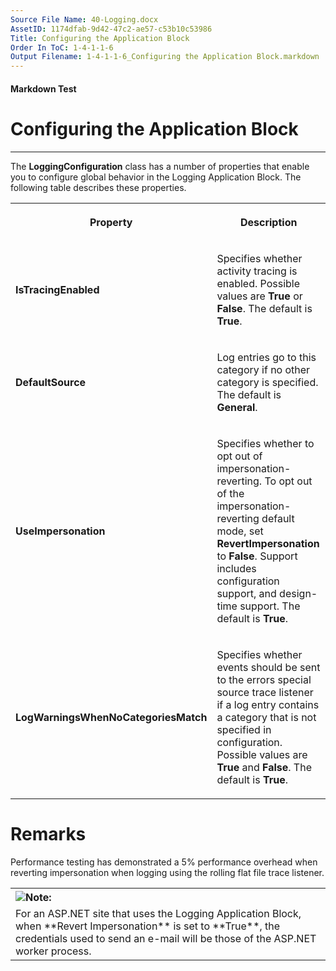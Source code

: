 ```yaml
---
Source File Name: 40-Logging.docx
AssetID: 1174dfab-9d42-47c2-ae57-c53b10c53986
Title: Configuring the Application Block
Order In ToC: 1-4-1-1-6
Output Filename: 1-4-1-1-6_Configuring the Application Block.markdown
---
```


#### Markdown Test ####
# Configuring the Application Block #
----------

The **LoggingConfiguration** class has a number of properties that enable you to configure global behavior in the Logging Application Block. The following table describes these properties.  
<table xmlns:xlink="http://www.w3.org/1999/xlink"><tr><th><p>Property</p></th><th><p>Description</p></th></tr><tr><td><p><b>IsTracingEnabled</b></p></td><td><p>Specifies whether activity tracing is enabled. Possible values are <b>True</b> or <b>False</b>. The default is <b>True</b>. </p></td></tr><tr><td><p><b>DefaultSource</b></p></td><td><p>Log entries go to this category if no other category is specified. The default is <b>General</b>.</p></td></tr><tr><td><p><b>UseImpersonation</b></p></td><td><p>Specifies whether to opt out of impersonation-reverting. To opt out of the impersonation-reverting default mode, set <b>RevertImpersonation</b> to <b>False</b>. Support includes configuration support, and design-time support. The default is <b>True</b>.</p></td></tr><tr><td><p><b>LogWarningsWhenNoCategoriesMatch</b></p></td><td><p>Specifies whether events should be sent to the errors special source trace listener if a log entry contains a category that is not specified in configuration. Possible values are <b>True</b> and <b>False</b>. The default is <b>True</b>.</p></td></tr></table>

# Remarks #
Performance testing has demonstrated a 5% performance overhead when reverting impersonation when logging using the rolling flat file trace listener.  

<div class="alert" xmlns:dt="uuid:C2F41010-65B3-11d1-A29F-00AA00C14882" xmlns:xlink="http://www.w3.org/1999/xlink" xmlns:MSHelp="http://msdn.microsoft.com/mshelp"><table width="100%" cellspacing="0" cellpadding="0"><tr><th align="left"><img class="note" src="../local/note.gif" />Note:</th></tr><tr><td>For an ASP.NET site that uses the Logging Application Block, when **Revert Impersonation** is set to **True**, the credentials used to send an e-mail will be those of the ASP.NET worker process.</td></tr></table><p /></div>